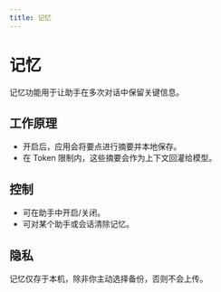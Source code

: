 ```yaml
---
title: 记忆
---
```


# 记忆

记忆功能用于让助手在多次对话中保留关键信息。

## 工作原理
- 开启后，应用会将要点进行摘要并本地保存。
- 在 Token 限制内，这些摘要会作为上下文回灌给模型。

## 控制
- 可在助手中开启/关闭。
- 可对某个助手或会话清除记忆。

## 隐私
记忆仅存于本机，除非你主动选择备份，否则不会上传。

